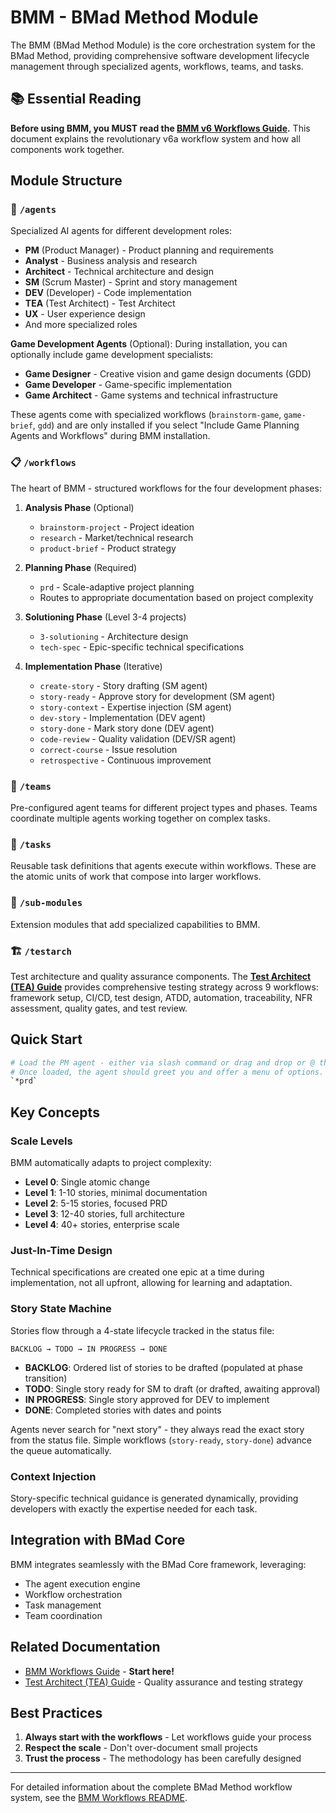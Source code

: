 # BMM - BMad Method Module

The BMM (BMad Method Module) is the core orchestration system for the BMad Method, providing comprehensive software development lifecycle management through specialized agents, workflows, teams, and tasks.

## 📚 Essential Reading

**Before using BMM, you MUST read the [BMM v6 Workflows Guide](./workflows/README.md).** This document explains the revolutionary v6a workflow system and how all components work together.

## Module Structure

### 🤖 `/agents`

Specialized AI agents for different development roles:

- **PM** (Product Manager) - Product planning and requirements
- **Analyst** - Business analysis and research
- **Architect** - Technical architecture and design
- **SM** (Scrum Master) - Sprint and story management
- **DEV** (Developer) - Code implementation
- **TEA** (Test Architect) - Test Architect
- **UX** - User experience design
- And more specialized roles

**Game Development Agents** (Optional):
During installation, you can optionally include game development specialists:

- **Game Designer** - Creative vision and game design documents (GDD)
- **Game Developer** - Game-specific implementation
- **Game Architect** - Game systems and technical infrastructure

These agents come with specialized workflows (`brainstorm-game`, `game-brief`, `gdd`) and are only installed if you select "Include Game Planning Agents and Workflows" during BMM installation.

### 📋 `/workflows`

The heart of BMM - structured workflows for the four development phases:

1. **Analysis Phase** (Optional)
   - `brainstorm-project` - Project ideation
   - `research` - Market/technical research
   - `product-brief` - Product strategy

2. **Planning Phase** (Required)
   - `prd` - Scale-adaptive project planning
   - Routes to appropriate documentation based on project complexity

3. **Solutioning Phase** (Level 3-4 projects)
   - `3-solutioning` - Architecture design
   - `tech-spec` - Epic-specific technical specifications

4. **Implementation Phase** (Iterative)
   - `create-story` - Story drafting (SM agent)
   - `story-ready` - Approve story for development (SM agent)
   - `story-context` - Expertise injection (SM agent)
   - `dev-story` - Implementation (DEV agent)
   - `story-done` - Mark story done (DEV agent)
   - `code-review` - Quality validation (DEV/SR agent)
   - `correct-course` - Issue resolution
   - `retrospective` - Continuous improvement

### 👥 `/teams`

Pre-configured agent teams for different project types and phases. Teams coordinate multiple agents working together on complex tasks.

### 📝 `/tasks`

Reusable task definitions that agents execute within workflows. These are the atomic units of work that compose into larger workflows.

### 🔧 `/sub-modules`

Extension modules that add specialized capabilities to BMM.

### 🏗️ `/testarch`

Test architecture and quality assurance components. The **[Test Architect (TEA) Guide](./testarch/README.md)** provides comprehensive testing strategy across 9 workflows: framework setup, CI/CD, test design, ATDD, automation, traceability, NFR assessment, quality gates, and test review.

## Quick Start

```bash
# Load the PM agent - either via slash command or drag and drop or @ the agent file.
# Once loaded, the agent should greet you and offer a menu of options. You can enter:
`*prd`
```

## Key Concepts

### Scale Levels

BMM automatically adapts to project complexity:

- **Level 0**: Single atomic change
- **Level 1**: 1-10 stories, minimal documentation
- **Level 2**: 5-15 stories, focused PRD
- **Level 3**: 12-40 stories, full architecture
- **Level 4**: 40+ stories, enterprise scale

### Just-In-Time Design

Technical specifications are created one epic at a time during implementation, not all upfront, allowing for learning and adaptation.

### Story State Machine

Stories flow through a 4-state lifecycle tracked in the status file:

```
BACKLOG → TODO → IN PROGRESS → DONE
```

- **BACKLOG**: Ordered list of stories to be drafted (populated at phase transition)
- **TODO**: Single story ready for SM to draft (or drafted, awaiting approval)
- **IN PROGRESS**: Single story approved for DEV to implement
- **DONE**: Completed stories with dates and points

Agents never search for "next story" - they always read the exact story from the status file. Simple workflows (`story-ready`, `story-done`) advance the queue automatically.

### Context Injection

Story-specific technical guidance is generated dynamically, providing developers with exactly the expertise needed for each task.

## Integration with BMad Core

BMM integrates seamlessly with the BMad Core framework, leveraging:

- The agent execution engine
- Workflow orchestration
- Task management
- Team coordination

## Related Documentation

- [BMM Workflows Guide](./workflows/README.md) - **Start here!**
- [Test Architect (TEA) Guide](./testarch/README.md) - Quality assurance and testing strategy

## Best Practices

1. **Always start with the workflows** - Let workflows guide your process
2. **Respect the scale** - Don't over-document small projects
3. **Trust the process** - The methodology has been carefully designed

---

For detailed information about the complete BMad Method workflow system, see the [BMM Workflows README](./workflows/README.md).
